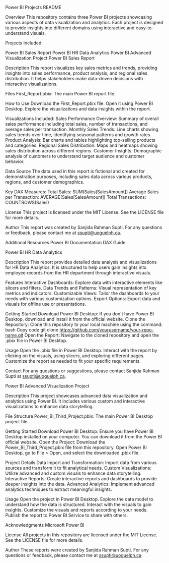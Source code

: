 Power BI Projects README


Overview
This repository contains three Power BI projects showcasing various aspects of data visualization and analytics. 
Each project is designed to provide insights into different domains using interactive and easy-to-understand visuals.


Projects Included:

Power BI Sales Report
Power BI HR Data Analytics
Power BI Advanced Visualization Project
Power BI Sales Report


Description
This report visualizes key sales metrics and trends, providing insights into sales performance, product analysis, and regional sales distribution.
It helps stakeholders make data-driven decisions with interactive visualizations.


Files
First_Report.pbix: The main Power BI report file.


How to Use
Download the First_Report.pbix file.
Open it using Power BI Desktop.
Explore the visualizations and data insights within the report.


Visualizations Included:
Sales Performance Overview: Summary of overall sales performance including total sales, number of transactions, and average sales per transaction.
Monthly Sales Trends: Line charts showing sales trends over time, identifying seasonal patterns and growth rates.
Product Analysis: Bar charts and tables highlighting top-selling products and categories.
Regional Sales Distribution: Maps and heatmaps showing sales distribution across different regions.
Customer Insights: Demographic analysis of customers to understand target audience and customer behavior.


Data Source
The data used in this report is fictional and created for demonstration purposes, including sales data across various products, regions, and customer demographics.


Key DAX Measures:
Total Sales: SUM(Sales[SalesAmount])
Average Sales per Transaction: AVERAGE(Sales[SalesAmount])
Total Transactions: COUNTROWS(Sales)


License
This project is licensed under the MIT License. See the LICENSE file for more details.

Author
This report was created by Sanjida Rahman Supti. For any questions or feedback, please contact me at ssupti@uoguelph.ca.

Additional Resources
Power BI Documentation
DAX Guide



Power BI HR Data Analytics


Description
This report provides detailed data analysis and visualizations for HR Data Analytics. It is structured to help users gain insights into employee records from the HR department through interactive visuals.

Features
Interactive Dashboards: Explore data with interactive elements like slicers and filters.
Data Trends and Patterns: Visual representation of key metrics and indicators.
Customizable Views: Tailor the dashboards to your needs with various customization options.
Export Options: Export data and visuals for offline use or presentations.


Getting Started
Download Power BI Desktop: If you don't have Power BI Desktop, download and install it from the official website.
Clone the Repository: Clone this repository to your local machine using the command:
bash
Copy code
git clone https://github.com/yourusername/your-repo-name.git
Open the Report: Navigate to the cloned repository and open the .pbix file in Power BI Desktop.


Usage
Open the .pbix file in Power BI Desktop.
Interact with the report by clicking on the visuals, using slicers, and exploring different pages.
Customize the report as needed to fit your specific requirements.


Contact
For any questions or suggestions, please contact Sanjida Rahman Supti at ssupti@uoguelph.ca.





Power BI Advanced Visualization Project


Description
This project showcases advanced data visualization and analytics using Power BI. It includes various custom and interactive visualizations to enhance data storytelling.


File Structure
Power_BI_Third_Project.pbix: The main Power BI Desktop project file.


Getting Started
Download Power BI Desktop: Ensure you have Power BI Desktop installed on your computer. You can download it from the Power BI official website.
Open the Project: Download the Power_BI_Third_Project.pbix file from this repository. Open Power BI Desktop, go to File > Open, and select the downloaded .pbix file.


Project Details
Data Import and Transformation: Import data from various sources and transform it to fit analytical needs.
Custom Visualizations: Utilize advanced and custom visuals to enhance data storytelling.
Interactive Reports: Create interactive reports and dashboards to provide deeper insights into the data.
Advanced Analytics: Implement advanced analytics techniques to extract meaningful insights.


Usage
Open the project in Power BI Desktop.
Explore the data model to understand how the data is structured.
Interact with the visuals to gain insights.
Customize the visuals and reports according to your needs.
Publish the report to Power BI Service to share with others.


Acknowledgments
Microsoft Power BI


License
All projects in this repository are licensed under the MIT License. See the LICENSE file for more details.


Author
These reports were created by Sanjida Rahman Supti. For any questions or feedback, please contact me at ssupti@uoguelph.ca.

